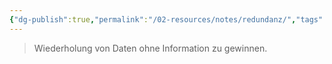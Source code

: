 ```yaml
---
{"dg-publish":true,"permalink":"/02-resources/notes/redundanz/","tags":["datenbank"],"noteIcon":"","updated":"2025-07-12T13:31:41.314+02:00"}
---
```


> Wiederholung von Daten ohne Information zu gewinnen.